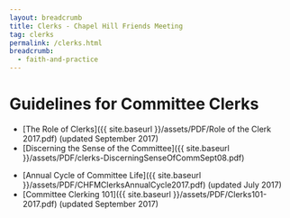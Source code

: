 ```yaml
---
layout: breadcrumb
title: Clerks - Chapel Hill Friends Meeting
tag: clerks
permalink: /clerks.html
breadcrumb:
  - faith-and-practice
---
```

# Guidelines for Committee Clerks

- [The Role of Clerks]({{ site.baseurl }}/assets/PDF/Role of the Clerk 2017.pdf) (updated September 2017)
- [Discerning the Sense of the Committee]({{ site.baseurl }}/assets/PDF/clerks-DiscerningSenseOfCommSept08.pdf)
<!-- - [Guidelines for Youth Liaisons](/pdf/Clerks-YouthLiaisonGuidelines.pdf)  -->
- [Annual Cycle of Committee Life]({{ site.baseurl }}/assets/PDF/CHFMClerksAnnualCycle2017.pdf) (updated July 2017)
- [Committee Clerking 101]({{ site.baseurl }}/assets/PDF/Clerks101-2017.pdf) (updated September 2017)
